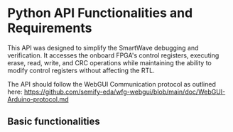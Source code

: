# Python API Functionalities and Requirements
This API was designed to simplify the SmartWave debugging and verification. It accesses the onboard FPGA's control 
registers, executing erase, read, write, and CRC operations while maintaining the ability to modify control registers 
without affecting the RTL.

The API should follow the WebGUI Communication protocol as outlined here: 
https://github.com/semify-eda/wfg-webgui/blob/main/doc/WebGUI-Arduino-protocol.md 

## Basic functionalities

